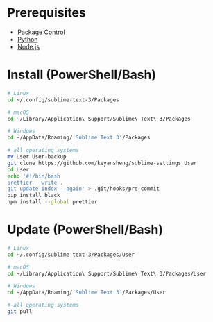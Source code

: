 # Prerequisites

- [Package Control](https://packagecontrol.io/installation)
- [Python](https://www.python.org/downloads/)
- [Node.js](https://nodejs.org/en/download/)

# Install (PowerShell/Bash)

```bash
# Linux
cd ~/.config/sublime-text-3/Packages

# macOS
cd ~/Library/Application\ Support/Sublime\ Text\ 3/Packages

# Windows
cd ~/AppData/Roaming/'Sublime Text 3'/Packages

# all operating systems
mv User User-backup
git clone https://github.com/keyansheng/sublime-settings User
cd User
echo '#!/bin/bash
prettier --write .
git update-index --again' > .git/hooks/pre-commit
pip install black
npm install --global prettier
```

# Update (PowerShell/Bash)

```bash
# Linux
cd ~/.config/sublime-text-3/Packages/User

# macOS
cd ~/Library/Application\ Support/Sublime\ Text\ 3/Packages/User

# Windows
cd ~/AppData/Roaming/'Sublime Text 3'/Packages/User

# all operating systems
git pull
```
